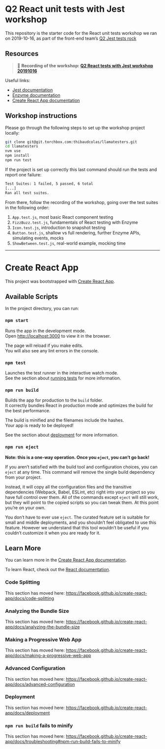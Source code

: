 # Q2 React unit tests with Jest workshop

This repository is the starter code for the React unit tests workshop we ran on 2019-10-16, as part of the front-end team’s [Q2 Jest tests rock](https://docs.google.com/document/d/1loTrPeS5Gj-JwT3eY4OidmsVl75-C2UGgdyPMrPwQFY/edit#)

## Resources

> 🎥 **Recording of the workshop: [Q2 React tests with Jest workshop 20191016](https://drive.google.com/file/d/1ATmsLoeHXPu7DZ7ivNCNqGcB879cQwmH/view?usp=sharing)**

Useful links:

- [Jest documentation](https://jestjs.io)
- [Enzyme documentation](https://airbnb.io/enzyme/)
- [Create React App documentation](https://create-react-app.dev)

## Workshop instructions

Please go through the following steps to set up the workshop project locally:

```sh
git clone git@git.torchbox.com:thibaudcolas/llamatesters.git
cd llamatesters
nvm use
npm install
npm run test
```

If the project is set up correctly this last command should run the tests and report one failure:

```txt
Test Suites: 1 failed, 5 passed, 6 total
[...]
Ran all test suites.
```

From there, follow the recording of the workshop, going over the test suites in the following order:

1. `App.test.js`, most basic React component testing
1. `FizzBuzz.test.js`, fundamentals of React testing with Enzyme
1. `Icon.test.js`, introduction to snapshot testing
1. `Button.test.js`, shallow vs full rendering, further Enzyme APIs, simulating events, mocks
1. `ShowBetween.test.js`, real-world example, mocking time

---

# Create React App

This project was bootstrapped with [Create React App](https://github.com/facebook/create-react-app).

## Available Scripts

In the project directory, you can run:

### `npm start`

Runs the app in the development mode.<br />
Open [http://localhost:3000](http://localhost:3000) to view it in the browser.

The page will reload if you make edits.<br />
You will also see any lint errors in the console.

### `npm test`

Launches the test runner in the interactive watch mode.<br />
See the section about [running tests](https://facebook.github.io/create-react-app/docs/running-tests) for more information.

### `npm run build`

Builds the app for production to the `build` folder.<br />
It correctly bundles React in production mode and optimizes the build for the best performance.

The build is minified and the filenames include the hashes.<br />
Your app is ready to be deployed!

See the section about [deployment](https://facebook.github.io/create-react-app/docs/deployment) for more information.

### `npm run eject`

**Note: this is a one-way operation. Once you `eject`, you can’t go back!**

If you aren’t satisfied with the build tool and configuration choices, you can `eject` at any time. This command will remove the single build dependency from your project.

Instead, it will copy all the configuration files and the transitive dependencies (Webpack, Babel, ESLint, etc) right into your project so you have full control over them. All of the commands except `eject` will still work, but they will point to the copied scripts so you can tweak them. At this point you’re on your own.

You don’t have to ever use `eject`. The curated feature set is suitable for small and middle deployments, and you shouldn’t feel obligated to use this feature. However we understand that this tool wouldn’t be useful if you couldn’t customize it when you are ready for it.

## Learn More

You can learn more in the [Create React App documentation](https://facebook.github.io/create-react-app/docs/getting-started).

To learn React, check out the [React documentation](https://reactjs.org/).

### Code Splitting

This section has moved here: https://facebook.github.io/create-react-app/docs/code-splitting

### Analyzing the Bundle Size

This section has moved here: https://facebook.github.io/create-react-app/docs/analyzing-the-bundle-size

### Making a Progressive Web App

This section has moved here: https://facebook.github.io/create-react-app/docs/making-a-progressive-web-app

### Advanced Configuration

This section has moved here: https://facebook.github.io/create-react-app/docs/advanced-configuration

### Deployment

This section has moved here: https://facebook.github.io/create-react-app/docs/deployment

### `npm run build` fails to minify

This section has moved here: https://facebook.github.io/create-react-app/docs/troubleshooting#npm-run-build-fails-to-minify
